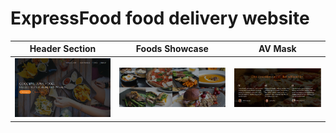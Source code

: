 # ExpressFood food delivery website

Header Section             |  Foods Showcase              |        AV Mask
:-------------------------:|:-------------------------:|:-------------------------:|
![](https://github.com/Subhrajyoti0298/ExpressFood-food-delivery-website/blob/master/Screenshots/Header.PNG)  |  ![](https://github.com/Subhrajyoti0298/ExpressFood-food-delivery-website/blob/master/Screenshots/foods.PNG)   |   ![](https://github.com/Subhrajyoti0298/ExpressFood-food-delivery-website/blob/master/Screenshots/Customer%20review.PNG)
